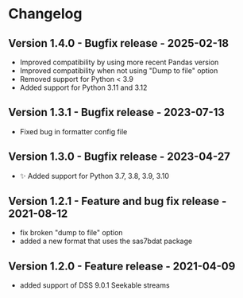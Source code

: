 # Changelog

## Version 1.4.0 - Bugfix release - 2025-02-18

- Improved compatibility by using more recent Pandas version
- Improved compatibility when not using "Dump to file" option
- Removed support for Python < 3.9
- Added support for Python 3.11 and 3.12

## Version 1.3.1 - Bugfix release - 2023-07-13
- Fixed bug in formatter config file

## Version 1.3.0 - Bugfix release - 2023-04-27
- ✨ Added support for Python 3.7, 3.8, 3.9, 3.10

## Version 1.2.1 - Feature and bug fix release - 2021-08-12

- fix broken "dump to file" option
- added a new format that uses the sas7bdat package

## Version 1.2.0 - Feature release - 2021-04-09

- added support of DSS 9.0.1 Seekable streams
